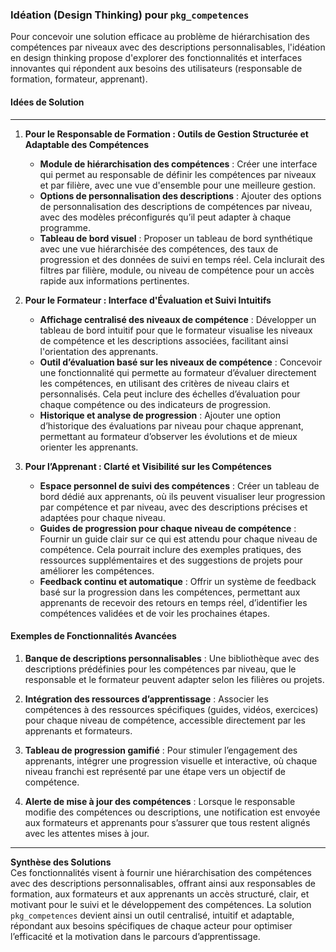 ### Idéation (Design Thinking) pour `pkg_competences`

Pour concevoir une solution efficace au problème de hiérarchisation des compétences par niveaux avec des descriptions personnalisables, l'idéation en design thinking propose d'explorer des fonctionnalités et interfaces innovantes qui répondent aux besoins des utilisateurs (responsable de formation, formateur, apprenant).

#### Idées de Solution

---

1. **Pour le Responsable de Formation : Outils de Gestion Structurée et Adaptable des Compétences**
   - **Module de hiérarchisation des compétences** : Créer une interface qui permet au responsable de définir les compétences par niveaux et par filière, avec une vue d'ensemble pour une meilleure gestion.
   - **Options de personnalisation des descriptions** : Ajouter des options de personnalisation des descriptions de compétences par niveau, avec des modèles préconfigurés qu’il peut adapter à chaque programme.
   - **Tableau de bord visuel** : Proposer un tableau de bord synthétique avec une vue hiérarchisée des compétences, des taux de progression et des données de suivi en temps réel. Cela inclurait des filtres par filière, module, ou niveau de compétence pour un accès rapide aux informations pertinentes.

2. **Pour le Formateur : Interface d'Évaluation et Suivi Intuitifs**
   - **Affichage centralisé des niveaux de compétence** : Développer un tableau de bord intuitif pour que le formateur visualise les niveaux de compétence et les descriptions associées, facilitant ainsi l'orientation des apprenants.
   - **Outil d’évaluation basé sur les niveaux de compétence** : Concevoir une fonctionnalité qui permette au formateur d’évaluer directement les compétences, en utilisant des critères de niveau clairs et personnalisés. Cela peut inclure des échelles d’évaluation pour chaque compétence ou des indicateurs de progression.
   - **Historique et analyse de progression** : Ajouter une option d’historique des évaluations par niveau pour chaque apprenant, permettant au formateur d’observer les évolutions et de mieux orienter les apprenants.

3. **Pour l’Apprenant : Clarté et Visibilité sur les Compétences**
   - **Espace personnel de suivi des compétences** : Créer un tableau de bord dédié aux apprenants, où ils peuvent visualiser leur progression par compétence et par niveau, avec des descriptions précises et adaptées pour chaque niveau.
   - **Guides de progression pour chaque niveau de compétence** : Fournir un guide clair sur ce qui est attendu pour chaque niveau de compétence. Cela pourrait inclure des exemples pratiques, des ressources supplémentaires et des suggestions de projets pour améliorer les compétences.
   - **Feedback continu et automatique** : Offrir un système de feedback basé sur la progression dans les compétences, permettant aux apprenants de recevoir des retours en temps réel, d’identifier les compétences validées et de voir les prochaines étapes.

#### Exemples de Fonctionnalités Avancées

1. **Banque de descriptions personnalisables** : Une bibliothèque avec des descriptions prédéfinies pour les compétences par niveau, que le responsable et le formateur peuvent adapter selon les filières ou projets.

2. **Intégration des ressources d’apprentissage** : Associer les compétences à des ressources spécifiques (guides, vidéos, exercices) pour chaque niveau de compétence, accessible directement par les apprenants et formateurs.

3. **Tableau de progression gamifié** : Pour stimuler l’engagement des apprenants, intégrer une progression visuelle et interactive, où chaque niveau franchi est représenté par une étape vers un objectif de compétence.

4. **Alerte de mise à jour des compétences** : Lorsque le responsable modifie des compétences ou descriptions, une notification est envoyée aux formateurs et apprenants pour s’assurer que tous restent alignés avec les attentes mises à jour.

---

**Synthèse des Solutions**  
Ces fonctionnalités visent à fournir une hiérarchisation des compétences avec des descriptions personnalisables, offrant ainsi aux responsables de formation, aux formateurs et aux apprenants un accès structuré, clair, et motivant pour le suivi et le développement des compétences. La solution `pkg_competences` devient ainsi un outil centralisé, intuitif et adaptable, répondant aux besoins spécifiques de chaque acteur pour optimiser l’efficacité et la motivation dans le parcours d’apprentissage.